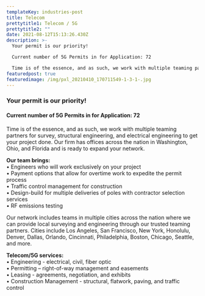 ```yaml
---
templateKey: industries-post
title: Telecom
prettytitle1: Telecom / 5G
prettytitle2: ""
date: 2021-08-12T15:13:26.430Z
description: >-
  Your permit is our priority!

  Current number of 5G Permits in for Application: 72

  Time is of the essence, and as such, we work with multiple teaming partners for survey, structural engineering, and electrical engineering to get your project done. Our firm has offices across the nation in Washington, Ohio, and Florida and is ready to expand your network.
featuredpost: true
featuredimage: /img/pxl_20210410_170711549-1-3-1-.jpg
---
```


### **Your permit is our priority!**

#### Current number of 5G Permits in for Application: 72

Time is of the essence, and as such, we work with multiple teaming partners for survey, structural engineering, and electrical engineering to get your project done. Our firm has offices across the nation in Washington, Ohio, and Florida and is ready to expand your network.

**Our team brings:**\
• Engineers who will work exclusively on your project\
• Payment options that allow for overtime work to expedite the permit process\
• Traffic control management for construction\
• Design-build for multiple deliveries of poles with contractor selection services\
• RF emissions testing

Our network includes teams in multiple cities across the nation where we can provide local surveying and engineering through our trusted teaming partners. Cities include Los Angeles, San Francisco, New York, Honolulu, Denver, Dallas, Orlando, Cincinnati, Philadelphia, Boston, Chicago, Seattle, and more.

**Telecom/5G services:**\
• Engineering - electrical, civil, fiber optic\
• Permitting – right-of-way management and easements\
• Leasing - agreements, negotiation, and exhibits\
• Construction Management - structural, flatwork, paving, and traffic control
